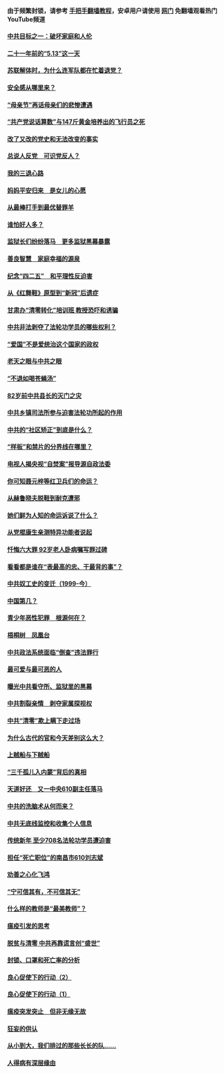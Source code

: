 #### 由于频繁封锁，请参考 [手把手翻墙教程](https://github.com/gfw-breaker/guides/wiki/)，安卓用户请使用 [网门](https://github.com/gfw-breaker/nogfw/blob/master/dl.md?t=05141301) 免翻墙观看热门YouTube频道 

#### [中共目标之一：破坏家庭和人伦](../pages/19/424454.md?t=05141301) 

#### [二十一年前的“5.13”这一天](../pages/19/424814.md?t=05141301) 

#### [苏联解体时，为什么连军队都在忙着退党？](../pages/19/424335.md?t=05141301) 

#### [安全感从哪里来？](../pages/19/424336.md?t=05141301) 

#### [“母亲节”再话母亲们的悲惨遭遇](../pages/19/424234.md?t=05141301) 

#### [“共产党说话算数”与147斤黄金培养出的飞行员之死](../pages/19/424115.md?t=05141301) 

#### [改了又改的党史和无法改变的事实](../pages/19/424037.md?t=05141301) 

#### [总说人反党　可识党反人？](../pages/19/423820.md?t=05141301) 

#### [我的三退心路](../pages/19/423876.md?t=05141301) 

#### [妈妈平安归来　是女儿的心愿](../pages/19/423947.md?t=05141301) 

#### [从最棒打手到最优替罪羊](../pages/19/423819.md?t=05141301) 

#### [谁怕好人多？](../pages/19/423774.md?t=05141301) 

#### [监狱长们纷纷落马　更多监狱黑幕暴露](../pages/19/423787.md?t=05141301) 

#### [善良智慧　家庭幸福的源泉](../pages/19/423632.md?t=05141301) 

#### [纪念“四二五”　和平理性反迫害](../pages/19/423660.md?t=05141301) 

#### [从《红舞鞋》原型到“新冠”后遗症](../pages/19/423509.md?t=05141301) 

#### [甘肃办“清零转化”培训班 教授恐吓和诱骗](../pages/19/423498.md?t=05141301) 

#### [中共非法剥夺了法轮功学员的哪些权利？](../pages/19/423392.md?t=05141301) 

#### [“爱国”不是爱统治这个国家的政权](../pages/19/423029.md?t=05141301) 

#### [老天之眼与中共之眼](../pages/19/423378.md?t=05141301) 

#### [“不退如喝苍蝇汤”](../pages/19/423287.md?t=05141301) 

#### [82岁前中共县长的灭门之灾](../pages/19/423055.md?t=05141301) 

#### [中共乡镇司法所参与迫害法轮功所起的作用](../pages/19/423064.md?t=05141301) 

#### [中共的“社区矫正”到底是什么？](../pages/19/422870.md?t=05141301) 

#### [“样板”和禁片的分界线在哪里？](../pages/19/422704.md?t=05141301) 

#### [电视人揭央视“自焚案”报导源自政法委](../pages/19/422770.md?t=05141301) 

#### [你可知聂元梓等红卫兵们的命运？](../pages/19/422848.md?t=05141301) 

#### [从赫鲁晓夫脱鞋到耐克遭邪](../pages/19/422826.md?t=05141301) 

#### [她们鲜为人知的命运诉说了什么？](../pages/19/422754.md?t=05141301) 

#### [从党棍康生亲测特异功能者说起](../pages/19/422657.md?t=05141301) 

#### [忏悔六大罪 92岁老人卧病嘱写罪过碑](../pages/19/422750.md?t=05141301) 

#### [看看都是谁在“表最高的忠、干最背的事”？](../pages/19/422703.md?t=05141301) 

#### [中共奴工史的变迁（1999-今）](../pages/19/422656.md?t=05141301) 

#### [中国第几？](../pages/19/422496.md?t=05141301) 

#### [青少年恶性犯罪　根源何在？](../pages/19/422449.md?t=05141301) 

#### [梧桐树　凤凰台](../pages/19/422442.md?t=05141301) 

#### [中共政法系统面临“倒查”违法罪行](../pages/19/422497.md?t=05141301) 

#### [最可爱与最可恶的人](../pages/19/422448.md?t=05141301) 

#### [曝光中共看守所、监狱里的黑幕](../pages/19/422390.md?t=05141301) 

#### [中共割裂亲情　剥夺家属探视权](../pages/19/422364.md?t=05141301) 

#### [中共“清零”欺上瞒下走过场](../pages/19/422306.md?t=05141301) 

#### [为什么古代的官和今天差别这么大？](../pages/19/422228.md?t=05141301) 

#### [上贼船与下贼船](../pages/19/422276.md?t=05141301) 

#### [“三千孤儿入内蒙”背后的真相](../pages/19/422229.md?t=05141301) 

#### [天道好还　又一中央610副主任落马](../pages/19/422155.md?t=05141301) 

#### [中共的洗脑术从何而来？](../pages/19/422154.md?t=05141301) 

#### [中共无底线监控和收集个人信息](../pages/19/422039.md?t=05141301) 

#### [传统新年 至少708名法轮功学员遭迫害](../pages/19/421946.md?t=05141301) 

#### [担任“死亡职位”的南昌市610刘志斌](../pages/19/421957.md?t=05141301) 

#### [劝善之心化飞鸿](../pages/19/421164.md?t=05141301) 

#### [“宁可信其有，不可信其无”](../pages/19/421691.md?t=05141301) 

#### [什么样的教师是“最美教师”？](../pages/19/421755.md?t=05141301) 

#### [瘟疫引发的思考](../pages/19/421594.md?t=05141301) 

#### [脱贫与清零 中共再靠谎言创“盛世”](../pages/19/421590.md?t=05141301) 

#### [封锁、口罩和死亡率的分析](../pages/19/421495.md?t=05141301) 

#### [良心促使下的行动（2）](../pages/19/421361.md?t=05141301) 

#### [良心促使下的行动（1）](../pages/19/421302.md?t=05141301) 

#### [瘟疫突发突止　但非无缘无故](../pages/19/421281.md?t=05141301) 

#### [狂妄的供认](../pages/19/421199.md?t=05141301) 

#### [从小到大，我们排过的那些长长的队……](../pages/19/421243.md?t=05141301) 

#### [人得病有深层缘由](../pages/19/420864.md?t=05141301) 

